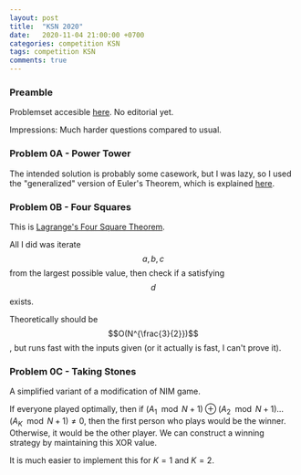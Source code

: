```yaml
---
layout: post
title:  "KSN 2020"
date:   2020-11-04 21:00:00 +0700
categories: competition KSN
tags: competition KSN
comments: true
---
```


### Preamble

Problemset accesible [here](https://tlx.toki.id/problems/ksn-2020).
No editorial yet.

Impressions: Much harder questions compared to usual.

### Problem 0A - Power Tower

The intended solution is probably some casework, but I was lazy, so I used the "generalized" version of Euler's Theorem, which is explained [here](https://cp-algorithms.com/algebra/phi-function.html).

### Problem 0B - Four Squares

This is [Lagrange's Four Square Theorem](https://en.wikipedia.org/wiki/Lagrange%27s_four-square_theorem). 

All I did was iterate $$a, b, c$$ from the largest possible value, then check if a satisfying $$d$$ exists. 

Theoretically should be $$O(N^{\frac{3}{2}})$$, but runs fast with the inputs given (or it actually is fast, I can't prove it).

### Problem 0C - Taking Stones

A simplified variant of a modification of NIM game. 

If everyone played optimally, 
then if $(A_1 \mod {N + 1}) \oplus  (A_2 \mod {N + 1}) \dots (A_K \mod {N + 1}) \neq 0$, then the first person who plays would be the winner. Otherwise, it would be the other player. We can construct a winning strategy by maintaining this XOR value. 

It is much easier to implement this for $K = 1$ and $K = 2$.